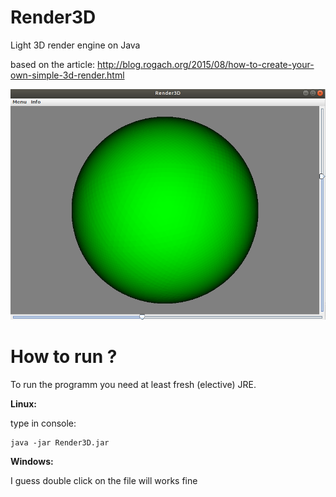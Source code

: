 # Render3D
Light 3D render engine on Java

based on the article:
http://blog.rogach.org/2015/08/how-to-create-your-own-simple-3d-render.html

![alt text](https://github.com/ProValdi/Render3D/blob/master/sphere.png)

# How to run ?
To run the programm you need at least fresh (elective) JRE.

**Linux:**

type in console:

```
java -jar Render3D.jar 
```
**Windows:**

I guess double click on the file will works fine
